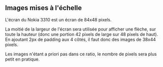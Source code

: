 ## Images mises à l'échelle

L'écran du Nokia 3310 est un écran de 84x48 pixels.

La moitié de la largeur de l'écran sera utilisée pour afficher une flèche, sur toute la hauteur (donc une portion 42 pixels de large sur 48 pixels de haut).
En ajoutant 2px de padding aux 4 côtés, il faut donc des images de 38x44 pixels.

Les images n'étant a priori pas dans ce ratio, le nombre de pixels sera plus petit en pratique.
